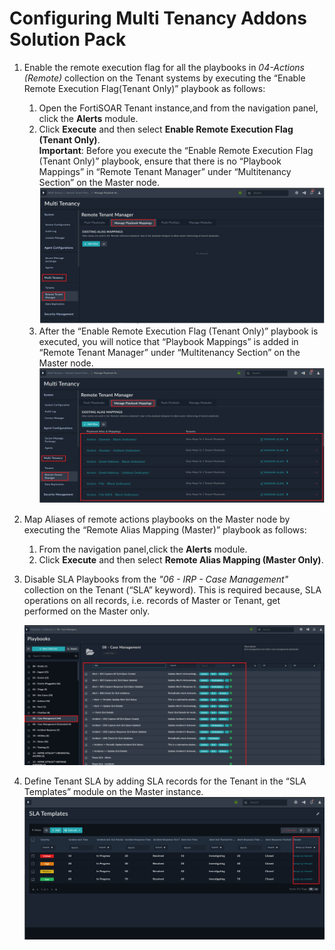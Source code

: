 # Configuring Multi Tenancy Addons Solution Pack
1. Enable the remote execution flag for all the playbooks in *04-Actions (Remote)* collection on the Tenant systems by executing the “Enable Remote Execution Flag(Tenant Only)” playbook as follows:
    1. Open the FortiSOAR Tenant instance,and from the navigation panel, click the **Alerts** module.
    2. Click **Execute** and then select **Enable Remote Execution Flag (Tenant Only)**.  
       **Important**: Before you execute the “Enable Remote Execution Flag (Tenant Only)” playbook, ensure that there is no “Playbook Mappings” in “Remote Tenant Manager” under “Multitenancy Section” on the Master node.   
        ![Remote Tenant Manager](media/remoteTenantMngr.png)  
    3. After the “Enable Remote Execution Flag (Tenant Only)” playbook is executed, you will notice that “Playbook Mappings” is added in “Remote Tenant Manager” under “Multitenancy Section” on the Master node.  
        ![Manage Playbook Mapping](media/managePbMappings.png)

2. Map Aliases of remote actions playbooks on the Master node by executing the “Remote Alias Mapping (Master)” playbook as follows:
    1. From the navigation panel,click the **Alerts** module.
    2. Click **Execute** and then select **Remote Alias Mapping (Master Only)**.

3. Disable SLA Playbooks from the *"06 - IRP - Case Management"* collection on the Tenant (“SLA” keyword). This is required because, SLA operations on all records, i.e. records of Master or Tenant, get performed on the Master only.  

      ![Disabling SLA Playbooks](media/disableSLAPbs.png)

4. Define Tenant SLA by adding SLA records for the Tenant in the “SLA Templates” module on the Master instance.  
   ![Adding SLA Templates](media/addSLATemplates.png)
